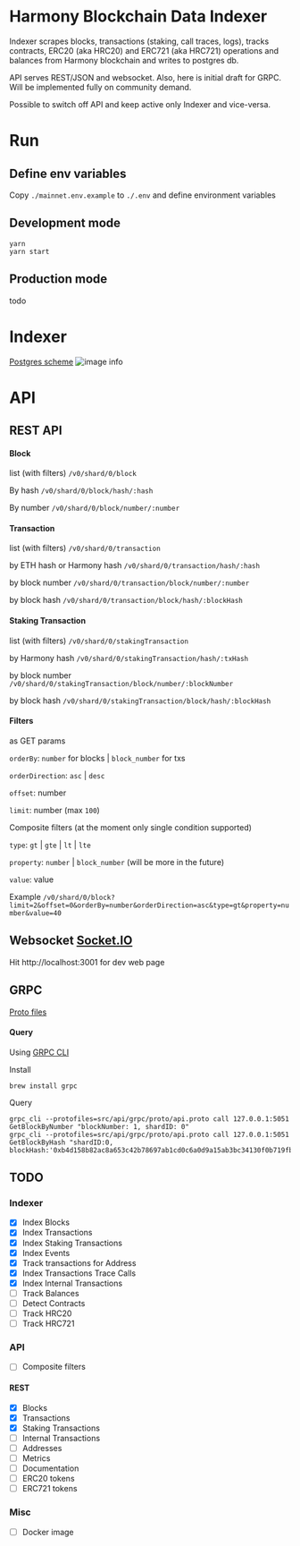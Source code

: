 # Harmony Blockchain Data Indexer

Indexer scrapes blocks, transactions (staking, call traces, logs), tracks contracts, ERC20 (aka HRC20) and ERC721 (aka HRC721) operations and balances
from Harmony blockchain and writes to postgres db.

API serves REST/JSON and websocket. Also, here is initial draft for GRPC. Will be implemented fully on community demand.

Possible to switch off API and keep active only Indexer and vice-versa.

# Run

## Define env variables

Copy `./mainnet.env.example` to `./.env` and define environment variables

## Development mode

```
yarn
yarn start
```

## Production mode

todo

# Indexer

[Postgres scheme](https://github.com/hypnagonia/harmony-explorer-v2/tree/master/src/store/postgres/sql)
![image info](https://github.com/hypnagonia/harmony-explorer-v2/blob/master/doc/scheme.png)

# API

## REST API

#### Block

list (with filters)
`/v0/shard/0/block`

By hash
`/v0/shard/0/block/hash/:hash`

By number
`/v0/shard/0/block/number/:number`

#### Transaction

list (with filters)
`/v0/shard/0/transaction`

by ETH hash or Harmony hash
`/v0/shard/0/transaction/hash/:hash`

by block number
`/v0/shard/0/transaction/block/number/:number`

by block hash
`/v0/shard/0/transaction/block/hash/:blockHash`

#### Staking Transaction

list (with filters)
`/v0/shard/0/stakingTransaction`

by Harmony hash
`/v0/shard/0/stakingTransaction/hash/:txHash`

by block number
`/v0/shard/0/stakingTransaction/block/number/:blockNumber`

by block hash
`/v0/shard/0/stakingTransaction/block/hash/:blockHash`

#### Filters

as GET params

`orderBy`: `number` for blocks | `block_number` for txs

`orderDirection`: `asc` | `desc`

`offset`: number

`limit`: number (max `100`)

Composite filters (at the moment only single condition supported)

`type`: `gt` | `gte` | `lt` | `lte`

`property`: `number` | `block_number` (will be more in the future)

`value`: value

Example
`/v0/shard/0/block?limit=2&offset=0&orderBy=number&orderDirection=asc&type=gt&property=number&value=40`

## Websocket [Socket.IO](https://socket.io/)

Hit http://localhost:3001 for dev web page

## GRPC

[Proto files](https://github.com/hypnagonia/harmony-explorer-v2/tree/master/src/api/grpc/proto)

#### Query

Using [GRPC CLI](https://github.com/grpc/grpc/blob/master/doc/command_line_tool.md)

Install

```
brew install grpc
```

Query

```
grpc_cli --protofiles=src/api/grpc/proto/api.proto call 127.0.0.1:5051 GetBlockByNumber "blockNumber: 1, shardID: 0"
grpc_cli --protofiles=src/api/grpc/proto/api.proto call 127.0.0.1:5051 GetBlockByHash "shardID:0, blockHash:'0xb4d158b82ac8a653c42b78697ab1cd0c6a0d9a15ab3bc34130f0b719fb174d2a'"
```

## TODO

### Indexer

- [x] Index Blocks
- [x] Index Transactions
- [x] Index Staking Transactions
- [x] Index Events
- [x] Track transactions for Address
- [x] Index Transactions Trace Calls
- [x] Index Internal Transactions
- [ ] Track Balances
- [ ] Detect Contracts
- [ ] Track HRC20
- [ ] Track HRC721

### API

- [ ] Composite filters

#### REST

- [x] Blocks
- [x] Transactions
- [x] Staking Transactions
- [ ] Internal Transactions
- [ ] Addresses
- [ ] Metrics
- [ ] Documentation
- [ ] ERC20 tokens
- [ ] ERC721 tokens

### Misc

- [ ] Docker image
